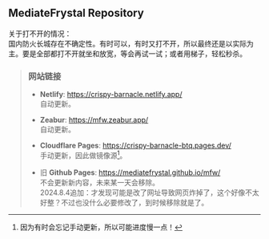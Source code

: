 ## MediateFrystal Repository

关于打不开的情况：  
国内防火长城存在不确定性。有时可以，有时又打不开，所以最终还是以实际为主。要是全部都打不开就坐和放宽，等会再试一试；或者用梯子，轻松秒杀。

> ### 网站链接
>
> - **Netlify**: <https://crispy-barnacle.netlify.app/>  
> 自动更新。
>
> - **Zeabur**: <https://mfw.zeabur.app/>  
> 自动更新。
>
> - **Cloudflare Pages**: <https://crispy-barnacle-btq.pages.dev/>  
> 手动更新，因此做镜像源[^1]。
>
> - 旧 **Github Pages**: <https://mediatefrystal.github.io/mfw/>  
> 不会更新新内容，未来某一天会移除。  
> 2024.8.4追加：才发现可能是改了网址导致网页炸掉了，这个好像不太好整？不过也没什么必要修改了，到时候移除就是了。

[^1]: 因为有时会忘记手动更新，所以可能进度慢一点！
